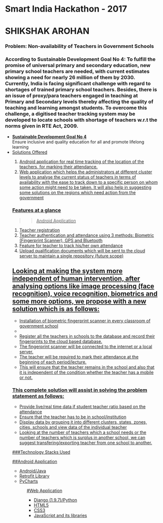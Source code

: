 # Smart India Hackathon - 2017

# SHIKSHAK AROHAN

### Problem: Non-availability of Teachers in Government Schools
### According to Sustainable Development Goal No 4: To fulfill the promise of universal primary and secondary education, new primary school teachers are needed, with current estimates showing a need for nearly 26 million of them by 2030. Currently, India is facing significant challenge with regard to shortages of trained primary school teachers. Besides, there is an issue of proxy/para teachers engaged in teaching at Primary and Secondary levels thereby affecting the quality of teaching and learning amongst students. To overcome this challenge, a digitised teacher tracking system may be developed to locate schools with shortage of teachers w.r.t the norms given in RTE Act, 2009.
<ul>
<li><a href="http://www.un.org/sustainabledevelopment/education/"><strong> Sustainable Development Goal No 4 </strong></a><br/>
Ensure inclusive and quality education for all and promote lifelong learning</li>

<li><a href="http://mhrd.gov.in/sites/upload_files/mhrd/files/upload_document/Guidelines%20RTE.pdf><strong> RTE Act, 2009 </strong></a></li>
</ul>


###Breaking down the problem:

<ul>
<li>Proxy/Para Teachers: Here, the issue is that some teachers who are enrolled at a govt. school send someone else who might be unqualified at the school, due to which the students suffer.</li>
<li>Student Teacher Ratio: Limited availability of teachers in rural areas and even populated areas is a big issue in India. Increasing this effect is a problem that the student teacher ratio is not updated frequently due to unavailability of a tracking system. </li>
</ul>


With our tool/software, we aim to solve both the problems with the use of internet and other technologies at hand and make it a cost effective solution.


### Solutions Offered
<ol>
<li>Android application for real time tracking of the location of the teachers, for marking their attendance.</li>
<li>Web application which helps the administrators at different cluster levels to analyse the current status of teachers in terms of availability with the ease to track down to a specific person on whom some action might need to be taken. It will also help in suggesting some solutions on the regions which need action from the government</li>
</ol>

### Features at a glance

>> Android Application
<ol>
<li>Teacher registration</li>
<li>Teacher authentication and attendance using 3 methods: Biometric (Fingerprint Scanner), GPS and Bluetooth</li>
<li>Feature for teacher to track his/her own attendance</li>
<li>Upload qualification documents which will be sent to the cloud server to maintain a single repository (future scope)</li>
</ol>

## Looking at making the system more independent of human intervention, after analysing options like image processing (face recognition), voice recognition, biometrics and some more options, we propose with a new solution which is as follows:

<ul>
<li>Installation of biometric fingerprint scanner in every classroom of government school<li>
<li>Register all the teachers in schools to the database and record their fingerprints to the cloud based database.</li>
<li>The fingerprint scanner will be connected to the internet or a local server.</li>
<li>The teacher will be required to mark their attendance at the beginning of each period/lecture.</li>
<li>This will ensure that the teacher remains in the school and also that it is independent of the condition whether the teacher has a mobile or not.</li>
</ul>

### This complete solution will assist in solving the problem statement as follows:
<ul>
<li>Provide live/real time data if student teacher ratio based on the attendance</li>
<li>Ensure that the teacher has to be in school/institution</li>
<li>Display data by grouping it into different clusters, states, zones, cities, schools and view data of the individual teacher</li>
<li>Looking at the number of teachers which a school needs or the number of teachers which is surplus in another school, we can suggest transfering/exporting teacher from one school to another.</li>
</ul>



###Technology Stacks Used

##Android Application
<ul>
<li>Android/Java</li>
<li>Retrofit Library</li>
<li>PyCharts</li>
<ul>


#Web Application
<ul>
<li>Django (1.9.7)/Python</li>
<li>HTML5</li>
<li>CSS3</li>
<li>JavaScript and its libraries</li>
</ul>
